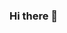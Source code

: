 ### Hi there 👋

<!--
**Abhishek-SinghP/Abhishek-SinghP** is a ✨ _special_ ✨ repository because its `README.md` (this file) appears on your GitHub profile.

Here are some ideas to get you started:

- 🔭 I’m currently Student in Prepbyte
- 🌱 I’m currently learning Website Development
- 👯 I’m looking to collaborate on 
- 🤔 I’m looking for help with ...
- 💬 Ask me about ...
- 📫 How to reach me: abhisheksinghofficial89@gmail.com
- 😄 Pronouns: ...
- ⚡ Fun fact: ...
-->
